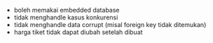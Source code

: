 - boleh memakai embedded database
- tidak menghandle kasus konkurensi
- tidak menghandle data corrupt (misal foreign key tidak ditemukan)
- harga tiket tidak dapat diubah setelah dibuat
